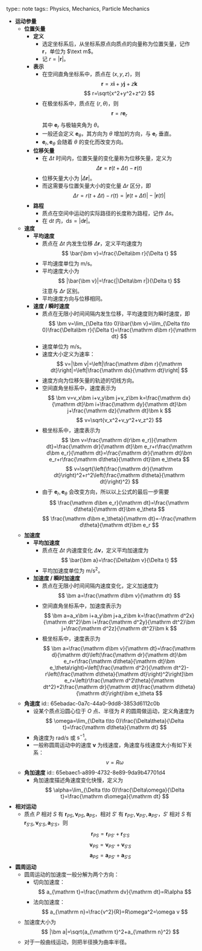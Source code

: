 type:: note
tags:: Physics, Mechanics, Particle Mechanics

- **运动参量**
	- **位置矢量**
		- **定义**
			- 选定坐标系后，从坐标系原点向质点的向量称为位置矢量，记作 $\bm r$，单位为 $\text m$。
			- 记 $r=|\bm r|$。
		- **表示**
			- 在空间直角坐标系中，质点在 $(x,y,z)$，则
			  $$
			  \bm r=x\bm i+y\bm j+z\bm k
			  $$
			  $$
			  r=\sqrt{x^2+y^2+z^2}
			  $$
			- 在极坐标系中，质点在 $(r,\theta)$，则
			  $$
			  \bm r=r\bm e_r
			  $$
			  其中 $\bm e_r$ 与极轴夹角为 $\theta$。
			- 一般还会定义 $\bm e_\theta$，其方向为 $\theta$ 增加的方向，与 $\bm e_r$ 垂直。
			- $\bm e_r,\bm e_\theta$ 会随着 $\theta$ 的变化而改变方向。
		- **位移矢量**
			- 在 $\Delta t$ 时间内，位置矢量的变化量称为位移矢量，定义为
			  $$
			  \Delta\bm r=\bm r(t+\Delta t)-\bm r(t)
			  $$
			- 位移矢量大小为 $|\Delta\bm r|$。
			- 而这需要与位置矢量大小的变化量 $\Delta r$ 区分，即
			  $$
			  \Delta r=r(t+\Delta t)-r(t)=|\bm r(t+\Delta t)|-|\bm r(t)|
			  $$
		- **路程**
			- 质点在空间中运动的实际路径的长度称为路程，记作 $\Delta s$。
			- 在 $\mathrm dt$ 内，$\mathrm ds=|\mathrm d\bm r|$。
	- **速度**
		- **平均速度**
			- 质点在 $\Delta t$ 内发生位移 $\Delta\bm r$，定义平均速度为
			  $$
			  \bar{\bm v}=\frac{\Delta\bm r}{\Delta t}
			  $$
			- 平均速度单位为 $\text{m/s}$。
			- 平均速度大小为
			  $$
			  |\bar{\bm v}|=\frac{|\Delta\bm r|}{\Delta t}
			  $$
			  注意与 $\Delta r$ 区别。
			- 平均速度方向与位移相同。
		- **速度 / 瞬时速度**
			- 质点在无限小时间间隔内发生位移，平均速度则为瞬时速度，即
			  $$
			  \bm v=\lim_{\Delta t\to 0}\bar{\bm v}=\lim_{\Delta t\to 0}\frac{\Delta\bm r}{\Delta t}=\frac{\mathrm d\bm r}{\mathrm dt}
			  $$
			- 速度单位为 $\text{m/s}$。
			- 速度大小定义为速率：
			  $$
			  v=|\bm v|=\left|\frac{\mathrm d\bm r}{\mathrm dt}\right|=\left|\frac{\mathrm ds}{\mathrm dt}\right|
			  $$
			- 速度方向为位移矢量的轨迹的切线方向。
			- 空间直角坐标系中，速度表示为
			  $$
			  \bm v=v_x\bm i+v_y\bm j+v_z\bm k=\frac{\mathrm dx}{\mathrm dt}\bm i+\frac{\mathrm dy}{\mathrm dt}\bm j+\frac{\mathrm dz}{\mathrm dt}\bm k
			  $$
			  $$
			  v=\sqrt{v_x^2+v_y^2+v_z^2}
			  $$
			- 极坐标系中，速度表示为
			  $$
			  \bm v=\frac{\mathrm d(r\bm e_r)}{\mathrm dt}=\frac{\mathrm dr}{\mathrm dt}\bm e_r+r\frac{\mathrm d\bm e_r}{\mathrm dt}=\frac{\mathrm dr}{\mathrm dt}\bm e_r+r\frac{\mathrm d\theta}{\mathrm dt}\bm e_\theta
			  $$
			  $$
			  v=\sqrt{\left(\frac{\mathrm dr}{\mathrm dt}\right)^2+r^2\left(\frac{\mathrm d\theta}{\mathrm dt}\right)^2}
			  $$
			- 由于 $\bm e_r,\bm e_\theta$ 会改变方向，所以以上公式的最后一步需要
			  $$
			  \frac{\mathrm d\bm e_r}{\mathrm dt}=\frac{\mathrm d\theta}{\mathrm dt}\bm e_\theta
			  $$
			  $$
			  \frac{\mathrm d\bm e_\theta}{\mathrm dt}=-\frac{\mathrm d\theta}{\mathrm dt}\bm e_r
			  $$
	- **加速度**
		- **平均加速度**
			- 质点在 $\Delta t$ 内速度变化 $\Delta\bm v$，定义平均加速度为
			  $$
			  \bar{\bm a}=\frac{\Delta\bm v}{\Delta t}
			  $$
			- 平均加速度单位为 $\mathrm{m/s^2}$。
		- **加速度 / 瞬时加速度**
			- 质点在无限小时间间隔内速度变化，定义加速度为
			  $$
			  \bm a=\frac{\mathrm d\bm v}{\mathrm dt}
			  $$
			- 空间直角坐标系中，加速度表示为
			  $$
			  \bm a=a_x\bm i+a_y\bm j+a_z\bm k=\frac{\mathrm d^2x}{\mathrm dt^2}\bm i+\frac{\mathrm d^2y}{\mathrm dt^2}\bm j+\frac{\mathrm d^2z}{\mathrm dt^2}\bm k
			  $$
			- 极坐标系中，速度表示为
			  $$
			  \bm a=\frac{\mathrm d\bm v}{\mathrm dt}=\frac{\mathrm d}{\mathrm dt}\left(\frac{\mathrm dr}{\mathrm dt}\bm e_r+r\frac{\mathrm d\theta}{\mathrm dt}\bm e_\theta\right)=\left[\frac{\mathrm d^2r}{\mathrm dt^2}-r\left(\frac{\mathrm d\theta}{\mathrm dt}\right)^2\right]\bm e_r+\left(r\frac{\mathrm d^2\theta}{\mathrm dt^2}+2\frac{\mathrm dr}{\mathrm dt}\frac{\mathrm d\theta}{\mathrm dt}\right)\bm e_\theta
			  $$
	- **角速度**
	  id:: 65ebadac-0a7c-44a0-9dd8-3853d6112c0b
		- 设某个质点沿圆心位于 $O$ 点、半径为 $R$ 的圆周做运动，定义角速度为
		  $$
		  \omega=\lim_{\Delta t\to 0}\frac{\Delta\theta}{\Delta t}=\frac{\mathrm d\theta}{\mathrm dt}
		  $$
		- 角速度为 $\mathrm{rad/s}$ 或 $\mathrm{s^{-1}}$。
		- 一般称圆周运动中的速度 $\bm v$ 为线速度，角速度与线速度大小有如下关系：
		  $$
		  v=R\omega
		  $$
	- **角加速度**
	  id:: 65ebaec1-a899-4732-8e89-9da9b47701d4
		- 角加速度描述角速度变化快慢，定义为
		  $$
		  \alpha=\lim_{\Delta t\to 0}\frac{\Delta\omega}{\Delta t}=\frac{\mathrm d\omega}{\mathrm dt}
		  $$
- **相对运动**
	- 质点 $P$ 相对 $S$ 有 $\bm r_{PS},\bm v_{PS},\bm a_{PS}$，相对 $S'$ 有 $\bm r_{PS'},\bm v_{PS'},\bm a_{PS'}$，$S'$ 相对 $S$ 有 $\bm r_{S'S},\bm v_{S'S},\bm a_{S'S}$，则
	  $$
	  \bm r_{PS}=\bm r_{PS'}+\bm r_{S'S}
	  $$
	  $$
	  \bm v_{PS}=\bm v_{PS'}+\bm v_{S'S}
	  $$
	  $$
	  \bm a_{PS}=\bm a_{PS'}+\bm a_{S'S}
	  $$
- **圆周运动**
	- 圆周运动的加速度一般分解为两个方向：
		- 切向加速度：
		  $$
		  a_{\mathrm t}=\frac{\mathrm dv}{\mathrm dt}=R\alpha
		  $$
		- 法向加速度：
		  $$
		  a_{\mathrm n}=\frac{v^2}{R}=R\omega^2=\omega v
		  $$
	- 加速度大小为
	  $$
	  |\bm a|=\sqrt{a_{\mathrm t}^2+a_{\mathrm n}^2}
	  $$
	- 对于一般曲线运动，则把半径换为曲率半径。